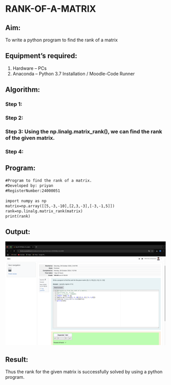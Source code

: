 # RANK-OF-A-MATRIX
## Aim:
To write a python program to find the rank of a matrix
## Equipment’s required:
1. 	Hardware – PCs
2. 	Anaconda – Python 3.7 Installation / Moodle-Code Runner
## Algorithm:
### Step 1: 
### Step 2: 
### Step 3: Using the np.linalg.matrix_rank(), we can find the rank of the given matrix.
### Step 4: 
## Program:
```
#Program to find the rank of a matrix.
#Developed by: priyan
#RegisterNumber:24000051

import numpy as np
matrix=np.array([[5,-3,-10],[2,3,-3],[-3,-1,5]])
rank=np.linalg.matrix_rank(matrix)
print(rank)
```

## Output:
![output](./PNG1.png)

## Result:
Thus the rank for the given matrix is successfully solved by  using a python program.


